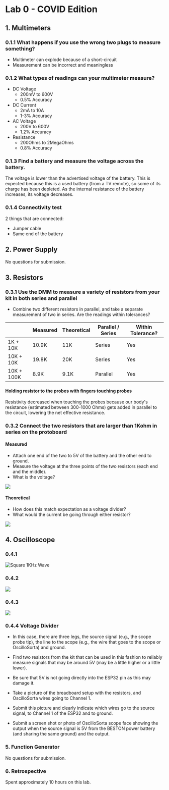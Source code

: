 # Lab 0 - COVID Edition

## 1. Multimeters

### 0.1.1 What happens if you use the wrong two plugs to measure something? ​

- Multimeter can explode because of a short-circuit
- Measurement can be incorrect and meaningless

### 0.1.2 What types of readings can your multimeter measure? 

- DC Voltage
	- 200mV to 600V
	- 0.5% Accuracy
- DC Current
	- 2mA to 10A
	- 1-3% Accuracy
- AC Voltage
	- 200V to 600V
	- 1.2% Accuracy
- Resistance
	- 200Ohms to 2MegaOhms
	- 0.8% Accuracy

### 0.1.3 Find a battery and measure the voltage across the battery. 

The voltage is lower than the advertised voltage of the battery. This is expected because this is a used battery (from a TV remote), so some of its charge has been depleted. As the internal resistance of the battery increases, its voltage decreases. 

### 0.1.4 Connectivity test 

2 things that are connected:

- Jumper cable 
- Same end of the battery

## 2. Power Supply

No questions for submission.

## 3. Resistors

### 0.3.1 Use the DMM to measure a variety of resistors from your kit in both series and parallel

- Combine two different resistors in parallel, and take a separate measurement of two in series. Are the readings within tolerances? 

|            	| Measured 	| Theoretical 	| Parallel / Series 	| Within Tolerance? 	|
|------------	|----------	|-------------	|-------------------	|-------------------	|
| 1K + 10K   	| 10.9K    	| 11K         	| Series            	|               Yes 	|
| 10K + 10K  	| 19.8K    	| 20K         	| Series            	|               Yes 	|
| 10K + 100K 	| 8.9K     	| 9.1K        	| Parallel          	|               Yes 	|

#### Holding resistor to the probes with fingers touching probes

Resistivity decreased when touching the probes because our body's resistance (estimated between 300-1000 Ohms) gets added in parallel to the circuit, lowering the net effective resistance.

### 0.3.2 Connect the two resistors that are larger than 1Kohm in series on the protoboard

#### Measured

- Attach one end of the two to 5V of the battery and the other end to ground. 
- Measure the voltage at the three points of the two resistors (each end and the middle). 
- What is the voltage? 

![](0_3_2_Measured.gif)

#### Theoretical

- How does this match expectation as a voltage divider? 
- What would the current be going through either resistor?

![](0_3_2_Theoretical.gif)

## 4. Oscilloscope

### 0.4.1

![Square 1KHz Wave](../imgs/oscope_6.png)

### 0.4.2

![](../imgs/oscope_7.png)

### 0.4.3

![](../imgs/oscope_8.png)

### 0.4.4 Voltage Divider

- In this case, there are three legs, the source signal (e.g., the scope probe tip), the line to the scope (e.g., the wire that goes to the scope or OscilloSorta) and ground. 

- Find two resistors from the kit that can be used in this fashion to reliably measure signals that may be around 5V (may be a little higher or a little lower). 

- Be sure that 5V is not going directly into the ESP32 pin as this may damage it. 

- Take a picture of the breadboard setup with the resistors, and OscilloSorta wires going to Channel 1. 

- Submit this picture and clearly indicate which wires go to the source signal, to Channel 1 of the ESP32 and to ground. 

- Submit a screen shot or photo of OscilloSorta scope face showing the output when the source signal is 5V from the BESTON power battery (and sharing the same ground) and the output.

### 5. Function Generator

No questions for submission.

### 6. Retrospective 

Spent approximately 10 hours on this lab.